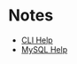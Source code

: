 # Notes
+ [CLI Help](https://github.com/danbruegge/notes/blob/master/cli-help.md)
+ [MySQL Help](https://github.com/danbruegge/notes/blob/master/mysql.md)
